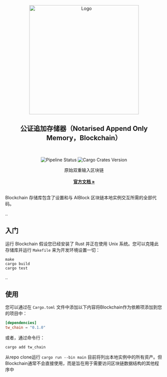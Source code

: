 <div align="center">
  <a>
    <img src="https://github.com/AIBlockOfficial/Chain/blob/develop/assets/hero.svg" alt="Logo" style="width: 350px">
  </a>

  <h2 align="center">公证追加存储器（Notarised Append Only Memory，Blockchain）</h2> <div style="height:30px"></div>

  <div>
  <img src="https://img.shields.io/github/actions/workflow/status/AIBlockOfficial/Chain/rust.yml" alt="Pipeline Status" style="display:inline-block"/>
  <img src="https://img.shields.io/crates/v/tw_chain" alt="Cargo Crates Version" style="display:inline-block" />
  </div>

  <p align="center">
    原始双重输入区块链
    <br />
    <br />
    <a href="https://a-block.io"><strong>官方文档 »</strong></a>
    <br />
    <br />
  </p>
</div>

Blockchain 存储库包含了设置和与 AIBlock 区块链本地实例交互所需的全部代码。

..

## 入门

运行 Blockchain 假设您已经安装了 Rust 并正在使用 Unix 系统。您可以克隆此存储库并运行 `Makefile` 来为开发环境设置一切：

```
make
cargo build
cargo test
```

..

## 使用

您可以通过在 `Cargo.toml` 文件中添加以下内容将Blockchain作为依赖项添加到您的项目中：

```toml
[dependencies]
tw_chain = "0.1.0"
```

或者，通过命令行：

```
cargo add tw_chain
```

从repo clone运行 `cargo run --bin main` 目前将列出本地实例中的所有资产。但Blockchain通常不会直接使用，而是旨在用于需要访问区块链数据结构的其他程序中
